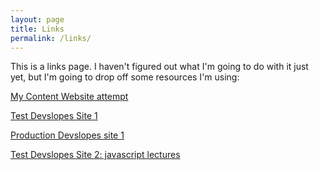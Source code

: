 ```yaml
---
layout: page
title: Links
permalink: /links/
---
```


This is a links page. I haven't figured out what I'm going to do with it just yet, but I'm going to drop off some resources I'm using:

[My Content Website attempt](https://rawgit.com/towelbot/towelbot.github.io/Test/Web/index.html)

[Test Devslopes Site 1](https://rawgit.com/towelbot/towelbot.github.io/Test/Devslopes/index.html)

[Production Devslopes site 1](http://twistedsyx.net/Devslopes/)

[Test Devslopes Site 2: javascript lectures](https://rawgit.com/towelbot/towelbot.github.io/Test/Devslopes2/index.html)

<!-- This is the base Jekyll theme. You can find out more info about customizing your Jekyll theme, as well as basic Jekyll usage documentation at [jekyllrb.com](http://jekyllrb.com/)

You can find the source code for the Jekyll new theme at:
{% include icon-github.html username="jglovier" %} /
[jekyll-new](https://github.com/jglovier/jekyll-new)

You can find the source code for Jekyll at
{% include icon-github.html username="jekyll" %} /
[jekyll](https://github.com/jekyll/jekyll) -->
